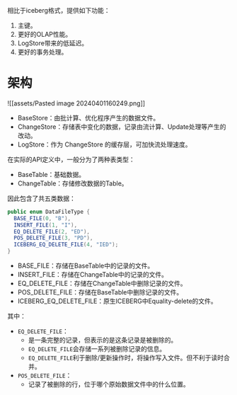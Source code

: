相比于iceberg格式，提供如下功能：
1. 主键。
2. 更好的OLAP性能。
3. LogStore带来的低延迟。
4. 更好的事务处理。

# 架构
![[assets/Pasted image 20240401160249.png]]
- BaseStore：由批计算、优化程序产生的数据文件。
- ChangeStore：存储表中变化的数据，记录由流计算、Update处理等产生的改动。
- LogStore：作为 ChangeStore 的缓存层，可加快流处理速度。

在实际的API定义中，一般分为了两种表类型：
- BaseTable：基础数据。
- ChangeTable：存储修改数据的Table。

因此包含了共五类数据：
```java
public enum DataFileType {  
  BASE_FILE(0, "B"),  
  INSERT_FILE(1, "I"),  
  EQ_DELETE_FILE(2, "ED"),  
  POS_DELETE_FILE(3, "PD"),  
  ICEBERG_EQ_DELETE_FILE(4, "IED");
}
```

- BASE_FILE：存储在BaseTable中的记录的文件。
- INSERT_FILE：存储在ChangeTable中的记录的文件。
- EQ_DELETE_FILE：存储在ChangeTable中删除记录的文件。
- POS_DELETE_FILE：存储在BaseTable中删除记录的文件。
- ICEBERG_EQ_DELETE_FILE：原生ICEBERG中Equality-delete的文件。

其中：
- `EQ_DELETE_FILE`：
	- 是一条完整的记录，但表示的是这条记录是被删除的。
	- `EQ_DELETE_FILE`会存储一系列被删除记录的信息。
	- `EQ_DELETE_FILE`利于删除/更新操作时，将操作写入文件。但不利于读时合并。
- `POS_DELETE_FILE`：
	- 记录了被删除的行，位于哪个原始数据文件中的什么位置。
